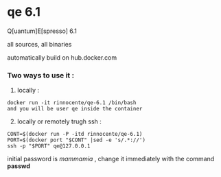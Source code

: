 # qe 6.1
Q[uantum]E[spresso] 6.1 

all sources, all binaries

automatically build on hub.docker.com

### Two ways to use it :

1. locally :    
  ```
  docker run -it rinnocente/qe-6.1 /bin/bash
  and you will be user qe inside the container
  ```
  
2. locally or remotely trugh ssh :
  ```
  CONT=$(docker run -P -itd rinnocente/qe-6.1)
  PORT=$(docker port "$CONT" |sed -e 's/.*://')
  ssh -p "$PORT" qe@127.0.0.1
 ```
 
 initial password is *mammamia* , change it 
 immediately with the command **passwd**
 

